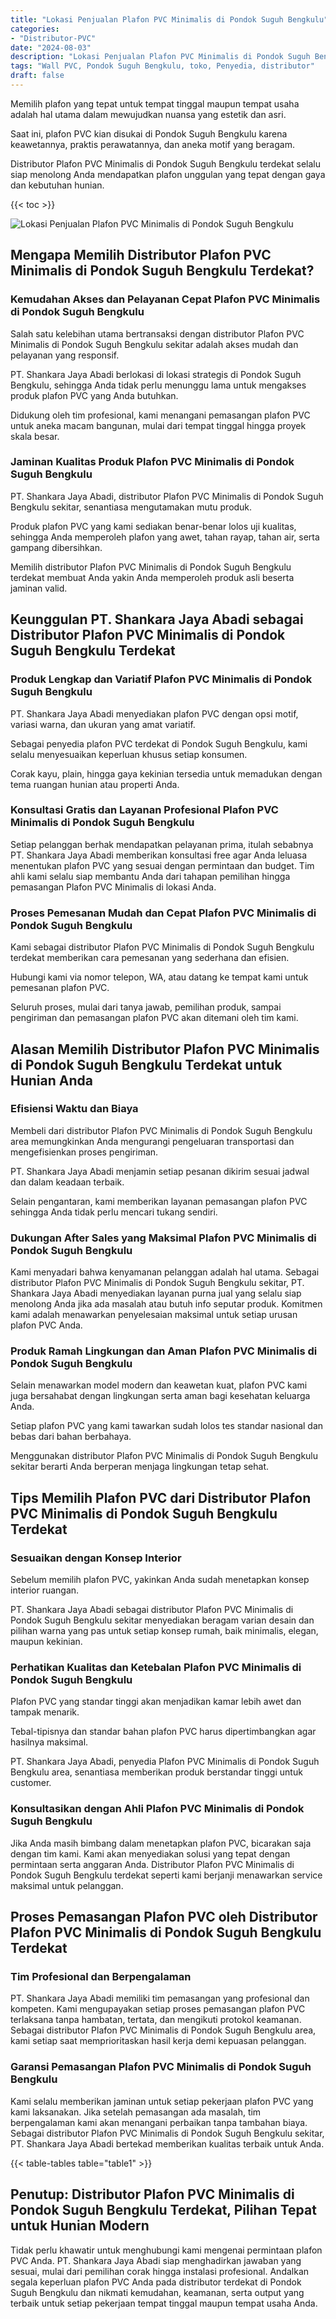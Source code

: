 ```yaml
---
title: "Lokasi Penjualan Plafon PVC Minimalis di Pondok Suguh Bengkulu"
categories: 
- "Distributor-PVC"
date: "2024-08-03"
description: "Lokasi Penjualan Plafon PVC Minimalis di Pondok Suguh Bengkulu bagi tempat tinggal, perkantoran, dan ritel. Produk terbaik, variasi motif, pilihan warna elegan, dengan layanan pemasangan dikerjakan oleh tim berpengalaman dan garansi resmi!|Layanan penjualan Plafon PVC Minimalis di Pondok Suguh Bengkulu untuk keperluan tempat tinggal, perkantoran, maupun gerai, beserta produk berkualitas dan instalasi oleh teknisi berpengalaman dan kepastian resmi.|Pilihan Plafon PVC Minimalis di Pondok Suguh Bengkulu yang andal bagi rumah, kantor, serta gerai, bersama panel berkualitas dan instalasi oleh teknisi berpengalaman serta garansi resmi.|Distribusi Plafon PVC Minimalis di Pondok Suguh Bengkulu untuk rumah, office, serta toko, beserta material unggulan dan pemasangan ditangani oleh teknisi profesional, lengkap dengan kepastian resmi.}"
tags: "Wall PVC, Pondok Suguh Bengkulu, toko, Penyedia, distributor"
draft: false
---
```


Memilih plafon yang tepat untuk tempat tinggal maupun tempat usaha adalah hal utama dalam mewujudkan nuansa yang estetik dan asri.

Saat ini, plafon PVC kian disukai di Pondok Suguh Bengkulu karena keawetannya, praktis perawatannya, dan aneka motif yang beragam.

Distributor Plafon PVC Minimalis di Pondok Suguh Bengkulu terdekat selalu siap menolong Anda mendapatkan plafon unggulan yang tepat dengan gaya dan kebutuhan hunian.

{{< toc >}}

![Lokasi Penjualan Plafon PVC Minimalis di Pondok Suguh Bengkulu](/images/Distributor-PVC/Lokasi-Penjualan-Plafon-PVC-Minimalis-di-Pondok-Suguh-Bengkulu.png)


## Mengapa Memilih Distributor Plafon PVC Minimalis di Pondok Suguh Bengkulu Terdekat?

### Kemudahan Akses dan Pelayanan Cepat Plafon PVC Minimalis di Pondok Suguh Bengkulu

Salah satu kelebihan utama bertransaksi dengan distributor Plafon PVC Minimalis di Pondok Suguh Bengkulu sekitar adalah akses mudah dan pelayanan yang responsif.

PT. Shankara Jaya Abadi berlokasi di lokasi strategis di Pondok Suguh Bengkulu, sehingga Anda tidak perlu menunggu lama untuk mengakses produk plafon PVC yang Anda butuhkan.

Didukung oleh tim profesional, kami menangani pemasangan plafon PVC untuk aneka macam bangunan, mulai dari tempat tinggal hingga proyek skala besar.

### Jaminan Kualitas Produk Plafon PVC Minimalis di Pondok Suguh Bengkulu

PT. Shankara Jaya Abadi, distributor Plafon PVC Minimalis di Pondok Suguh Bengkulu sekitar, senantiasa mengutamakan mutu produk.

Produk plafon PVC yang kami sediakan benar-benar lolos uji kualitas, sehingga Anda memperoleh plafon yang awet, tahan rayap, tahan air, serta gampang dibersihkan.

Memilih distributor Plafon PVC Minimalis di Pondok Suguh Bengkulu terdekat membuat Anda yakin Anda memperoleh produk asli beserta jaminan valid.

## Keunggulan PT. Shankara Jaya Abadi sebagai Distributor Plafon PVC Minimalis di Pondok Suguh Bengkulu Terdekat

### Produk Lengkap dan Variatif Plafon PVC Minimalis di Pondok Suguh Bengkulu

PT. Shankara Jaya Abadi menyediakan plafon PVC dengan opsi motif, variasi warna, dan ukuran yang amat variatif.

Sebagai penyedia plafon PVC terdekat di Pondok Suguh Bengkulu, kami selalu menyesuaikan keperluan khusus setiap konsumen.

Corak kayu, plain, hingga gaya kekinian tersedia untuk memadukan dengan tema ruangan hunian atau properti Anda.

### Konsultasi Gratis dan Layanan Profesional Plafon PVC Minimalis di Pondok Suguh Bengkulu

Setiap pelanggan berhak mendapatkan pelayanan prima, itulah sebabnya PT. Shankara Jaya Abadi memberikan konsultasi free agar Anda leluasa menentukan plafon PVC yang sesuai dengan permintaan dan budget. Tim ahli kami selalu siap membantu Anda dari tahapan pemilihan hingga pemasangan Plafon PVC Minimalis di lokasi Anda.

### Proses Pemesanan Mudah dan Cepat Plafon PVC Minimalis di Pondok Suguh Bengkulu

Kami sebagai distributor Plafon PVC Minimalis di Pondok Suguh Bengkulu terdekat memberikan cara pemesanan yang sederhana dan efisien.

Hubungi kami via nomor telepon, WA, atau datang ke tempat kami untuk pemesanan plafon PVC.

Seluruh proses, mulai dari tanya jawab, pemilihan produk, sampai pengiriman dan pemasangan plafon PVC akan ditemani oleh tim kami.

## Alasan Memilih Distributor Plafon PVC Minimalis di Pondok Suguh Bengkulu Terdekat untuk Hunian Anda

### Efisiensi Waktu dan Biaya

Membeli dari distributor Plafon PVC Minimalis di Pondok Suguh Bengkulu area memungkinkan Anda mengurangi pengeluaran transportasi dan mengefisienkan proses pengiriman.

PT. Shankara Jaya Abadi menjamin setiap pesanan dikirim sesuai jadwal dan dalam keadaan terbaik.

Selain pengantaran, kami memberikan layanan pemasangan plafon PVC sehingga Anda tidak perlu mencari tukang sendiri.

### Dukungan After Sales yang Maksimal Plafon PVC Minimalis di Pondok Suguh Bengkulu

Kami menyadari bahwa kenyamanan pelanggan adalah hal utama. Sebagai distributor Plafon PVC Minimalis di Pondok Suguh Bengkulu sekitar, PT. Shankara Jaya Abadi menyediakan layanan purna jual yang selalu siap menolong Anda jika ada masalah atau butuh info seputar produk. Komitmen kami adalah menawarkan penyelesaian maksimal untuk setiap urusan plafon PVC Anda.

### Produk Ramah Lingkungan dan Aman Plafon PVC Minimalis di Pondok Suguh Bengkulu

Selain menawarkan model modern dan keawetan kuat, plafon PVC kami juga bersahabat dengan lingkungan serta aman bagi kesehatan keluarga Anda.

Setiap plafon PVC yang kami tawarkan sudah lolos tes standar nasional dan bebas dari bahan berbahaya.

Menggunakan distributor Plafon PVC Minimalis di Pondok Suguh Bengkulu sekitar berarti Anda berperan menjaga lingkungan tetap sehat.

## Tips Memilih Plafon PVC dari Distributor Plafon PVC Minimalis di Pondok Suguh Bengkulu Terdekat

### Sesuaikan dengan Konsep Interior

Sebelum memilih plafon PVC, yakinkan Anda sudah menetapkan konsep interior ruangan.

PT. Shankara Jaya Abadi sebagai distributor Plafon PVC Minimalis di Pondok Suguh Bengkulu sekitar menyediakan beragam varian desain dan pilihan warna yang pas untuk setiap konsep rumah, baik minimalis, elegan, maupun kekinian.

### Perhatikan Kualitas dan Ketebalan Plafon PVC Minimalis di Pondok Suguh Bengkulu

Plafon PVC yang standar tinggi akan menjadikan kamar lebih awet dan tampak menarik.

Tebal-tipisnya dan standar bahan plafon PVC harus dipertimbangkan agar hasilnya maksimal.

PT. Shankara Jaya Abadi, penyedia Plafon PVC Minimalis di Pondok Suguh Bengkulu area, senantiasa memberikan produk berstandar tinggi untuk customer.

### Konsultasikan dengan Ahli Plafon PVC Minimalis di Pondok Suguh Bengkulu

Jika Anda masih bimbang dalam menetapkan plafon PVC, bicarakan saja dengan tim kami. Kami akan menyediakan solusi yang tepat dengan permintaan serta anggaran Anda. Distributor Plafon PVC Minimalis di Pondok Suguh Bengkulu terdekat seperti kami berjanji menawarkan service maksimal untuk pelanggan.

## Proses Pemasangan Plafon PVC oleh Distributor Plafon PVC Minimalis di Pondok Suguh Bengkulu Terdekat

### Tim Profesional dan Berpengalaman

PT. Shankara Jaya Abadi memiliki tim pemasangan yang profesional dan kompeten. Kami mengupayakan setiap proses pemasangan plafon PVC terlaksana tanpa hambatan, tertata, dan mengikuti protokol keamanan. Sebagai distributor Plafon PVC Minimalis di Pondok Suguh Bengkulu area, kami setiap saat memprioritaskan hasil kerja demi kepuasan pelanggan.

### Garansi Pemasangan Plafon PVC Minimalis di Pondok Suguh Bengkulu

Kami selalu memberikan jaminan untuk setiap pekerjaan plafon PVC yang kami laksanakan. Jika setelah pemasangan ada masalah, tim berpengalaman kami akan menangani perbaikan tanpa tambahan biaya. Sebagai distributor Plafon PVC Minimalis di Pondok Suguh Bengkulu sekitar, PT. Shankara Jaya Abadi bertekad memberikan kualitas terbaik untuk Anda.

{{< table-tables table="table1" >}}

## Penutup: Distributor Plafon PVC Minimalis di Pondok Suguh Bengkulu Terdekat, Pilihan Tepat untuk Hunian Modern

Tidak perlu khawatir untuk menghubungi kami mengenai permintaan plafon PVC Anda. PT. Shankara Jaya Abadi siap menghadirkan jawaban yang sesuai, mulai dari pemilihan corak hingga instalasi profesional. Andalkan segala keperluan plafon PVC Anda pada distributor terdekat di Pondok Suguh Bengkulu dan nikmati kemudahan, keamanan, serta output yang terbaik untuk setiap pekerjaan tempat tinggal maupun tempat usaha Anda.